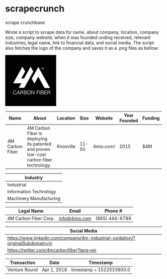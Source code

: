 # scrapecrunch
scrape crunchbase

Wrote a script to scrape data for name, about company, location, company size, company website, when it was founded 
unding received, relevant industries, legal name, link to financial data, and social media. The script also fetches
the logo of the company and saves it as a .png files as bellow:

![Algorithm schema](./4m-carbon-fiberPIC.png)

| Name | About | Location  | Size | Website | Year Founded | Funding |
| --- | --- | --- | --- |--- |--- |---|
| 4M Carbon Fiber | 4M Carbon Fiber is deploying its patented and proven low-cost carbon fiber technology. | Knoxville | 11-50 | 4mio.com/ | 2015 |  $4M |

| Industry | 
| --- | 
| Industrial |
| Information Technology |
| Machinery Manufacturing |

| Legal Name | Email | Phone #  | 
| --- | --- | --- |
| 4M Carbon Fiber Corp. | info@4mio.com | (865) 444-6789 |

| Social Media |
| --- | 
| https://www.linkedin.com/company/4m-industrial-oxidation/?originalSubdomain=in| 
| https://twitter.com/4mcarbonfiber?lang=en | 

| Transaction | Date | Timestamp |
| --- | --- | --- |
| Venture Round| Apr 1, 2018 | timestamp = 1522533600.0 | 

